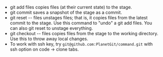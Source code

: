 - git add files copies files (at their current state) to the stage.
- git commit saves a snapshot of the stage as a commit.
- git reset -- files unstages files; that is, it copies files from the latest commit to the stage. Use this command to "undo" a git add files. You can also git reset to unstage everything.
- git checkout -- files copies files from the stage to the working directory. Use this to throw away local changes.
- To work with ssh key, try `git@github.com:PlanetGit/command.git` with ssh option on code -> clone tabs.